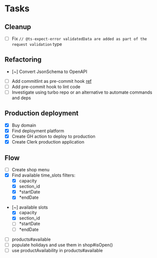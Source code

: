 # Tasks

## Cleanup

- [ ] Fix `// @ts-expect-error validatedData are added as part of the request validation` type

## Refactoring

- [~] Convert JsonSchema to OpenAPI
- [ ] Add commitlint as pre-commit hook [ref](https://github.com/conventional-changelog/commitlint)
- [ ] Add pre-commit hook to lint code
- [ ] Investigate using turbo repo or an alternative to automate commands and deps

## Production deployment

- [x] Buy domain
- [x] Find deployment platform
- [x] Create GH action to deploy to production
- [x] Create Clerk production application

## Flow

- [ ] Create shop menu
- [x] Find available time_slots filters:
  - [x] capacity
  - [x] section_id
  - [x] \*startDate
  - [x] \*endDate
- [~] available slots
  - [x] capacity
  - [x] section_id
  - [ ] \*startDate
  - [ ] \*endDate
- [ ] products#available
- [ ] populate holidays and use them in shop#isOpen()
- [ ] use productAvailability in products#available
